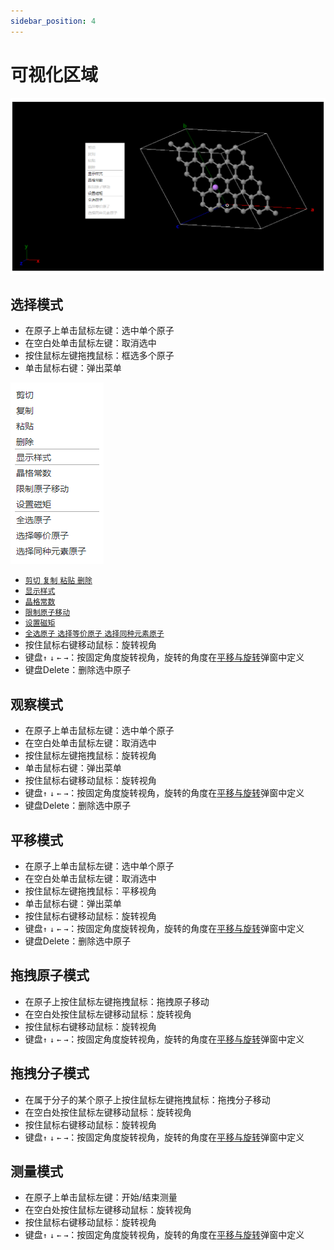 ```yaml
---
sidebar_position: 4
---
```


# 可视化区域


![visual](../nested/qstudio_visualization.png)

## 选择模式

- 在原子上单击鼠标左键：选中单个原子
- 在空白处单击鼠标左键：取消选中
- 按住鼠标左键拖拽鼠标：框选多个原子
- 单击鼠标右键：弹出菜单
  
![visual1](../nested/qstudio_visualization2.png)
  - [`剪切` `复制` `粘贴` `删除`](/next/Q-Studio/界面及功能/菜单/qstudio_manual_edit)
  - [`显示样式`](/next/Q-Studio/界面及功能/菜单/qstudio_manual_view_display)
  - [`晶格常数`](/next/Q-Studio/界面及功能/菜单/qstudio_manual_settings_latticeconstant)
  - [`限制原子移动`](/next/Q-Studio/界面及功能/菜单/qstudio_manual_settings_fixatom)
  - [`设置磁矩`](/next/Q-Studio/界面及功能/菜单/qstudio_manual_settings_magmom)
  - [`全选原子` `选择等价原子` `选择同种元素原子`](/next/Q-Studio/界面及功能/菜单/qstudio_manual_select)
- 按住鼠标右键移动鼠标：旋转视角
- 键盘`↑` `↓` `←` `→`：按固定角度旋转视角，旋转的角度在[平移与旋转](/next/Q-Studio/界面及功能/qstudio_structtools)弹窗中定义
- 键盘Delete：删除选中原子

## 观察模式

- 在原子上单击鼠标左键：选中单个原子
- 在空白处单击鼠标左键：取消选中
- 按住鼠标左键拖拽鼠标：旋转视角
- 单击鼠标右键：弹出菜单
- 按住鼠标右键移动鼠标：旋转视角
- 键盘`↑` `↓` `←` `→`：按固定角度旋转视角，旋转的角度在[平移与旋转](/next/Q-Studio/界面及功能/qstudio_structtools)弹窗中定义
- 键盘Delete：删除选中原子

## 平移模式

- 在原子上单击鼠标左键：选中单个原子
- 在空白处单击鼠标左键：取消选中
- 按住鼠标左键拖拽鼠标：平移视角
- 单击鼠标右键：弹出菜单
- 按住鼠标右键移动鼠标：旋转视角
- 键盘`↑` `↓` `←` `→`：按固定角度旋转视角，旋转的角度在[平移与旋转](/next/Q-Studio/界面及功能/qstudio_structtools)弹窗中定义
- 键盘Delete：删除选中原子

## 拖拽原子模式

- 在原子上按住鼠标左键拖拽鼠标：拖拽原子移动
- 在空白处按住鼠标左键移动鼠标：旋转视角
- 按住鼠标右键移动鼠标：旋转视角
- 键盘`↑` `↓` `←` `→`：按固定角度旋转视角，旋转的角度在[平移与旋转](/next/Q-Studio/界面及功能/qstudio_structtools)弹窗中定义

## 拖拽分子模式

- 在属于分子的某个原子上按住鼠标左键拖拽鼠标：拖拽分子移动
- 在空白处按住鼠标左键移动鼠标：旋转视角
- 按住鼠标右键移动鼠标：旋转视角
- 键盘`↑` `↓` `←` `→`：按固定角度旋转视角，旋转的角度在[平移与旋转](/next/Q-Studio/界面及功能/qstudio_structtools)弹窗中定义

## 测量模式

- 在原子上单击鼠标左键：开始/结束测量
- 在空白处按住鼠标左键移动鼠标：旋转视角
- 按住鼠标右键移动鼠标：旋转视角
- 键盘`↑` `↓` `←` `→`：按固定角度旋转视角，旋转的角度在[平移与旋转](/next/Q-Studio/界面及功能/qstudio_structtools)弹窗中定义